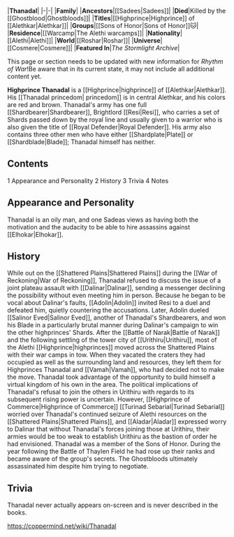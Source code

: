 |**Thanadal**|
|-|-|
|**Family**|
|**Ancestors**|[[Sadees\|Sadees]]|
|**Died**|Killed by the [[Ghostblood\|Ghostbloods]]|
|**Titles**|[[Highprince\|Highprince]] of [[Alethkar\|Alethkar]]|
|**Groups**|[[Sons of Honor\|Sons of Honor]]🐱︎|
|**Residence**|[[Warcamp\|The Alethi warcamps]]|
|**Nationality**|[[Alethi\|Alethi]]|
|**World**|[[Roshar\|Roshar]]|
|**Universe**|[[Cosmere\|Cosmere]]|
|**Featured In**|*The Stormlight Archive*|

This page or section needs to be updated with new information for *Rhythm of War*!Be aware that in its current state, it may not include all additional content yet.

**Highprince Thanadal** is a [[Highprince\|highprince]] of [[Alethkar\|Alethkar]]. His [[Thanadal princedom\| princedom]] is in central Alethkar, and his colors are red and brown. Thanadal's army has one full [[Shardbearer\|Shardbearer]], Brightlord [[Resi\|Resi]], who carries a set of Shards passed down by the royal line and usually given to a warrior who is also given the title of [[Royal Defender\|Royal Defender]]. His army also contains three other men who have either [[Shardplate\|Plate]] or [[Shardblade\|Blade]]; Thanadal himself has neither.

## Contents

1 Appearance and Personality
2 History
3 Trivia
4 Notes


## Appearance and Personality
Thanadal is an oily man, and one Sadeas views as having both the motivation and the audacity to be able to hire assassins against [[Elhokar\|Elhokar]].

## History
While out on the [[Shattered Plains\|Shattered Plains]] during the [[War of Reckoning\|War of Reckoning]], Thanadal refused to discuss the issue of a joint plateau assault with [[Dalinar\|Dalinar]], sending a messenger declining the possibility without even meeting him in person. Because he began to be vocal about Dalinar's faults, [[Adolin\|Adolin]] invited Resi to a duel and defeated him, quietly countering the accusations. Later, Adolin dueled [[Salinor Eved\|Salinor Eved]], another of Thanadal's Shardbearers, and won his Blade in a particularly brutal manner during Dalinar's campaign to win the other highprinces' Shards.
After the [[Battle of Narak\|Battle of Narak]] and the following settling of the tower city of [[Urithiru\|Urithiru]], most of the Alethi [[Highprince\|highprinces]] moved across the Shattered Plains with their war camps in tow. When they vacated the craters they had occupied as well as the surrounding land and resources, they left them for Highprinces Thanadal and [[Vamah\|Vamah]], who had decided not to make the move. Thanadal took advantage of the opportunity to build himself a virtual kingdom of his own in the area. The political implications of Thanadal's refusal to join the others in Urithiru with regards to its subsequent rising power is uncertain. However, [[Highprince of Commerce\|Highprince of Commerce]] [[Turinad Sebarial\|Turinad Sebarial]] worried over Thanadal's continued seizure of Alethi resources on the [[Shattered Plains\|Shattered Plains]], and [[Aladar\|Aladar]] expressed worry to Dalinar that without Thanadal's forces joining those at Urithiru, their armies would be too weak to establish Urithiru as the bastion of order he had envisioned.
Thanadal was a member of the Sons of Honor. During the year following the Battle of Thaylen Field he had rose up their ranks and became aware of the group's secrets. The Ghostbloods ultimately assassinated him despite him trying to negotiate.

## Trivia
Thanadal never actually appears on-screen and is never described in the books.


https://coppermind.net/wiki/Thanadal